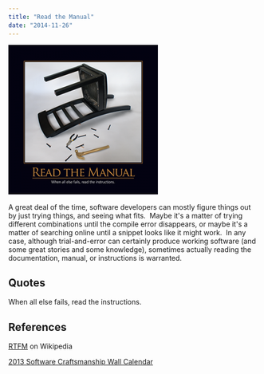 ```yaml
---
title: "Read the Manual"
date: "2014-11-26"
---
```


![Read-The-Manual-Mar-2013](images/Read-The-Manual-Mar-2013-300x300.png)

A great deal of the time, software developers can mostly figure things out by just trying things, and seeing what fits.  Maybe it's a matter of trying different combinations until the compile error disappears, or maybe it's a matter of searching online until a snippet looks like it might work.  In any case, although trial-and-error can certainly produce working software (and some great stories and some knowledge), sometimes actually reading the documentation, manual, or instructions is warranted.

## Quotes

When all else fails, read the instructions.

## References

[RTFM](http://en.wikipedia.org/wiki/RTFM) on Wikipedia

[2013 Software Craftsmanship Wall Calendar](http://bit.ly/SC_2013)
